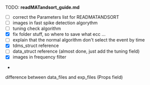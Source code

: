 TODO: **readMATandsort_guide.md**
- [ ] correct the Parameters list for READMATANDSORT
- [ ] images in fast spike detection algorythm
- [ ] tuning check algorithm
- [x] fix folder stuff, so where to save what ecc ...
- [ ] explain that the normal algorithm don't select the event by time
- [x] tdms_struct reference
- [ ] data_struct reference (almost done, just add the tuning field)
- [x] images in frequency filter
- 

difference between data_files and exp_files (Props field)
